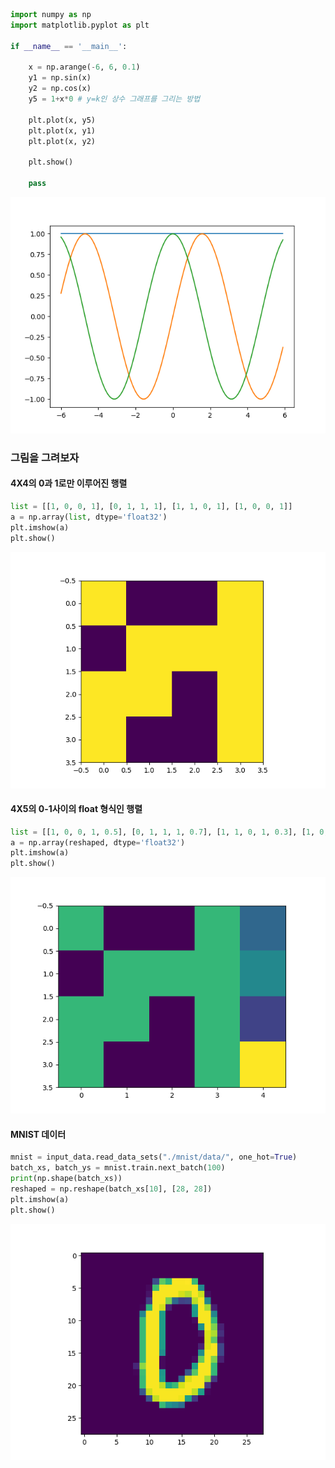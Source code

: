 

```python
import numpy as np
import matplotlib.pyplot as plt

if __name__ == '__main__':
    
    x = np.arange(-6, 6, 0.1)
    y1 = np.sin(x)
    y2 = np.cos(x)
    y5 = 1+x*0 # y=k인 상수 그래프를 그리는 방법
 
    plt.plot(x, y5)  
    plt.plot(x, y1)
    plt.plot(x, y2)
    
    plt.show()
    
    pass
```

![img](https://github.com/jis1218/Python-matplotlib-prac/blob/master/img/FIG.png)

### 그림을 그려보자
#### 4X4의 0과 1로만 이루어진 행렬
```python
list = [[1, 0, 0, 1], [0, 1, 1, 1], [1, 1, 0, 1], [1, 0, 0, 1]]
a = np.array(list, dtype='float32')
plt.imshow(a)
plt.show()
```
![img](https://github.com/jis1218/Python-matplotlib-prac/blob/master/img/FIG2.png)

#### 4X5의 0-1사이의 float 형식인 행렬
```python
list = [[1, 0, 0, 1, 0.5], [0, 1, 1, 1, 0.7], [1, 1, 0, 1, 0.3], [1, 0, 0, 1, 1.5]]
a = np.array(reshaped, dtype='float32')
plt.imshow(a)
plt.show()
```
![img](https://github.com/jis1218/Python-matplotlib-prac/blob/master/img/FIG3.png)

#### MNIST 데이터
```python
mnist = input_data.read_data_sets("./mnist/data/", one_hot=True)
batch_xs, batch_ys = mnist.train.next_batch(100)
print(np.shape(batch_xs))
reshaped = np.reshape(batch_xs[10], [28, 28])
plt.imshow(a)
plt.show()
```
![img](https://github.com/jis1218/Python-matplotlib-prac/blob/master/img/FIG4.png)